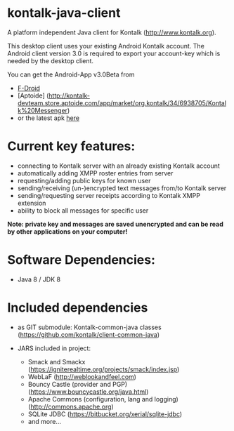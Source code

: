 kontalk-java-client
===================

A platform independent Java client for Kontalk (http://www.kontalk.org).

This desktop client uses your existing Android Kontalk account.
The Android client version 3.0 is required to export your account-key which
is needed by the desktop client.

You can get the Android-App v3.0Beta from
- [F-Droid](https://f-droid.org/repository/browse/?fdid=org.kontalk)
- [Aptoide] (http://kontalk-devteam.store.aptoide.com/app/market/org.kontalk/34/6938705/Kontalk%20Messenger)
- or the latest apk [here](https://kontalk.raunz.name/files/)

# Current key features:

- connecting to Kontalk server with an already existing Kontalk account
- automatically adding XMPP roster entries from server
- requesting/adding public keys for known user
- sending/receiving (un-)encrypted text messages from/to Kontalk server
- sending/requesting server receipts according to Kontalk XMPP extension
- ability to block all messages for specific user

**Note: private key and messages are saved unencrypted and can be read by other
applications on your computer!**

# Software Dependencies:

- Java 8 / JDK 8

# Included dependencies

- as GIT submodule:
  Kontalk-common-java classes (https://github.com/kontalk/client-common-java)

- JARS included in project:
  - Smack and Smackx (https://igniterealtime.org/projects/smack/index.jsp)
  - WebLaF (http://weblookandfeel.com)
  - Bouncy Castle (provider and PGP) (https://www.bouncycastle.org/java.html)
  - Apache Commons (configuration, lang and logging) (http://commons.apache.org) 
  - SQLite JDBC (https://bitbucket.org/xerial/sqlite-jdbc)
  - and more...
